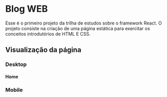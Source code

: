 # Blog WEB

Esse é o primeiro projeto da trilha de estudos sobre o framework React. O projeto consiste na criação de uma página estática para exercitar os conceitos introdutórios de HTML E CSS.

## Visualização da página

### Desktop

#### Home




### Mobile

